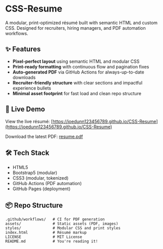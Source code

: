 # CSS-Resume

A modular, print-optimized résumé built with semantic HTML and custom CSS. Designed for recruiters, hiring managers, and PDF automation workflows.

## ✨ Features

- **Pixel-perfect layout** using semantic HTML and modular CSS
- **Print-ready formatting** with continuous flow and pagination fixes
- **Auto-generated PDF** via GitHub Actions for always-up-to-date downloads
- **Recruiter-friendly structure** with clear sections and impactful experience bullets
- **Minimal asset footprint** for fast load and clean repo structure

## 🚀 Live Demo

View the live résumé: [https://joedunn123456789.github.io/CSS-Resume](https://joedunn123456789.github.io/CSS-Resume)

Download the latest PDF: [resume.pdf](https://joedunn123456789.github.io/CSS-Resume/resume.pdf)

## 🛠️ Tech Stack

- HTML5
- Bootstrap5 (modular)
- CSS3 (modular, tokenized)
- GitHub Actions (PDF automation)
- GitHub Pages (deployment)

## 📦 Repo Structure

```plaintext
.github/workflows/   # CI for PDF generation
assets/              # Static assets (PDF, images)
styles/              # Modular CSS and print styles
index.html           # Résumé markup
LICENSE              # MIT License
README.md            # You're reading it!
